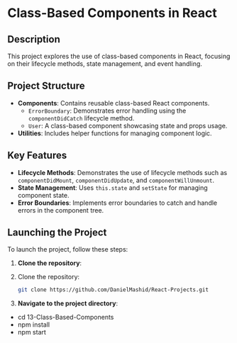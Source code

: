 # Class-Based Components in React

## Description

This project explores the use of class-based components in React, focusing on their lifecycle methods, state management, and event handling.

## Project Structure

- **Components**: Contains reusable class-based React components.
  - `ErrorBoundary`: Demonstrates error handling using the `componentDidCatch` lifecycle method.
  - `User`: A class-based component showcasing state and props usage.
- **Utilities**: Includes helper functions for managing component logic.

## Key Features

- **Lifecycle Methods**: Demonstrates the use of lifecycle methods such as `componentDidMount`, `componentDidUpdate`, and `componentWillUnmount`.
- **State Management**: Uses `this.state` and `setState` for managing component state.
- **Error Boundaries**: Implements error boundaries to catch and handle errors in the component tree.

## Launching the Project

To launch the project, follow these steps:

1. **Clone the repository**:

1. Clone the repository:

   ```bash
   git clone https://github.com/DanielMashid/React-Projects.git

   ```

1. **Navigate to the project directory**:

- cd 13-Class-Based-Components
- npm install
- npm start
